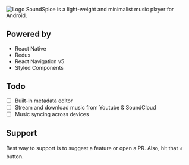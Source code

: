 ![Logo](https://lh3.googleusercontent.com/kFPfvFRs0wCCGaMi_c--THDeeW6yx-WL8gpvryBTWX39vt8ER8odpM-9FUq_wn-7FK4=s360-rw)
SoundSpice is a light-weight and minimalist music player for Android.

## Powered by

-  React Native
-  Redux
-  React Navigation v5
-  Styled Components

## Todo

-  [ ] Built-in metadata editor
-  [ ] Stream and download music from Youtube & SoundCloud
-  [ ] Music syncing across devices

## Support

Best way to support is to suggest a feature or open a PR. Also, hit that ⭐️ button.
